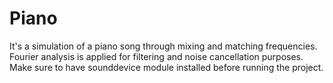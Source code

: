 # Piano
It's a simulation of a piano song through mixing and matching frequencies.
Fourier analysis is applied for filtering and noise cancellation purposes. 
Make sure to have sounddevice module installed before running the project.
